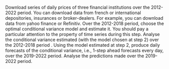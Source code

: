 Download series of daily prices of three financial institutions over the 2012-2022 period. You can download data from french or international depositories, insurances or broker-dealers. For example, you can download data from yahoo finance or Refinitiv.
Over the 2012-2018 period, choose the optimal conditional variance model and estimate it. You should pay a particular attention to the property of time series during this step.
Analyse the conditional variance estimated (with the model chosen at step 2) over the 2012-2018 period .
Using the model estimated at step 2, produce daily forecasts of the conditional variance, i.e., 1-step ahead forecasts every day, over the 2019-2022 period.
Analyse the predictions made over the 2019-2022 period.
